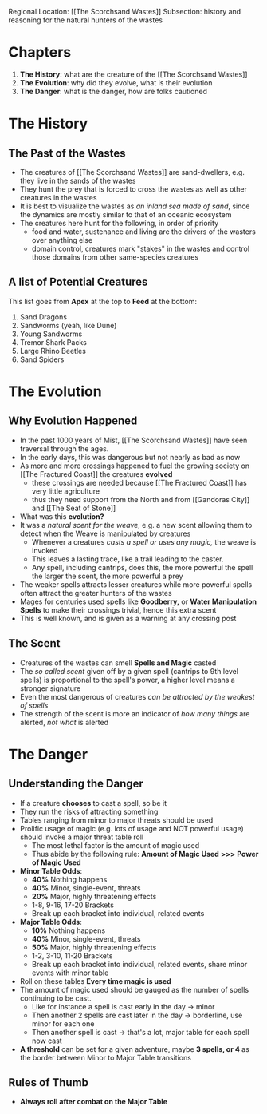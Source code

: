 Regional Location: [[The Scorchsand Wastes]]
Subsection: history and reasoning for the natural hunters of the wastes
# Chapters
1. **The History**: what are the creature of the [[The Scorchsand Wastes]]
2. **The Evolution**: why did they evolve, what is their evolution 
3. **The Danger**: what is the danger, how are folks cautioned
# The History
## The Past of the Wastes
- The creatures of [[The Scorchsand Wastes]] are sand-dwellers, e.g. they live in the sands of the wastes
- They hunt the prey that is forced to cross the wastes as well as other creatures in the wastes
- It is best to visualize the wastes as *an inland sea made of sand*, since the dynamics are mostly similar to that of an oceanic ecosystem
- The creatures here hunt for the following, in order of priority
	- food and water, sustenance and living are the drivers of the wasters over anything else
	- domain control, creatures mark "stakes" in the wastes and control those domains from other same-species creatures
## A list of Potential Creatures
This list goes from **Apex** at the top to **Feed** at the bottom:
1. Sand Dragons
2. Sandworms (yeah, like Dune)
3. Young Sandworms
4. Tremor Shark Packs
5. Large Rhino Beetles
6. Sand Spiders
# The Evolution
## Why Evolution Happened
- In the past 1000 years of Mist, [[The Scorchsand Wastes]] have seen traversal through the ages.  
- In the early days, this was dangerous but not nearly as bad as now
- As more and more crossings happened to fuel the growing society on [[The Fractured Coast]] the creatures **evolved**
	- these crossings are needed because [[The Fractured Coast]] has very little agriculture
	- thus they need support from the North and from [[Gandoras City]] and [[The Seat of Stone]] 
- What was this **evolution?**
- It was a *natural scent for the weave*, e.g. a new scent allowing them to detect when the Weave is manipulated by creatures
	- Whenever a creatures *casts a spell or uses any magic,* the weave is invoked
	- This leaves a lasting trace, like a trail leading to the caster.
	- Any spell, including cantrips, does this, the more powerful the spell the larger the scent, the more powerful a prey
- The weaker spells attracts lesser creatures while more powerful spells often attract the greater hunters of the wastes
- Mages for centuries used spells like **Goodberry,** or **Water Manipulation Spells** to make their crossings trivial, hence this extra scent 
- This is well known, and is given as a warning at any crossing post
## The Scent
- Creatures of the wastes can smell **Spells and Magic** casted
- The *so called scent* given off by a given spell (cantrips to 9th level spells) is proportional to the spell's power, a higher level means a stronger signature
- Even the most dangerous of creatures *can be attracted by the weakest of spells*
- The strength of the scent is more an indicator of *how many things* are alerted, *not what* is alerted
# The Danger
## Understanding the Danger
- If a creature **chooses** to cast a spell, so be it
- They run the risks of attracting something
- Tables ranging from minor to major threats should be used
- Prolific usage of magic (e.g. lots of usage and NOT powerful usage) should invoke a major threat table roll
	- The most lethal factor is the amount of magic used
	- Thus abide by the following rule: **Amount of Magic Used** **>>>** **Power of Magic Used**
- **Minor Table Odds**:
	- **40%** Nothing happens
	- **40%** Minor, single-event, threats
	- **20%** Major, highly threatening effects
	- 1-8, 9-16, 17-20 Brackets
	- Break up each bracket into individual, related events
- **Major Table Odds**:
	- **10%** Nothing happens
	- **40%** Minor, single-event, threats
	- **50%** Major, highly threatening effects
	- 1-2, 3-10, 11-20 Brackets
	- Break up each bracket into individual, related events, share minor events with minor table
- Roll on these tables **Every time magic is used**
- The amount of magic used should be gauged as the number of spells continuing to be cast. 
	- Like for instance a spell is cast early in the day -> minor
	- Then another 2 spells are cast later in the day -> borderline, use minor for each one
	- Then another spell is cast -> that's a lot, major table for each spell now cast
- **A threshold** can be set for a given adventure, maybe **3 spells, or 4** as the border between Minor to Major Table transitions 

## Rules of Thumb
- **Always roll after combat on the Major Table**